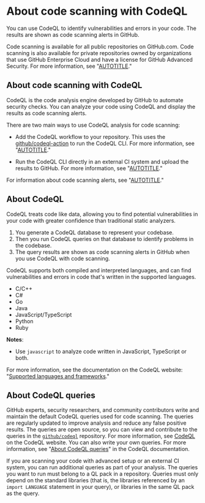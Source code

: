 # About code scanning with CodeQL

You can use CodeQL to identify vulnerabilities and errors in your code. The results are shown as code scanning alerts in GitHub.

Code scanning is available for all public repositories on GitHub.com. Code scanning is also available for private repositories owned by organizations that use GitHub Enterprise Cloud and have a license for GitHub Advanced Security. For more information, see "[AUTOTITLE](/get-started/learning-about-github/about-github-advanced-security)."

## About code scanning with CodeQL

CodeQL is the code analysis engine developed by GitHub to automate security checks. You can analyze your code using CodeQL and display the results as code scanning alerts.

There are two main ways to use CodeQL analysis for code scanning:

- Add the CodeQL workflow to your repository. This uses the [github/codeql-action](https://github.com/github/codeql-action/) to run the CodeQL CLI. For more information, see "[AUTOTITLE](/code-security/code-scanning/creating-an-advanced-setup-for-code-scanning/configuring-advanced-setup-for-code-scanning#configuring-code-scanning-using-the-codeql-action)."

- Run the CodeQL CLI directly in an external CI system and upload the results to GitHub. For more information, see "[AUTOTITLE](/code-security/code-scanning/integrating-with-code-scanning/using-code-scanning-with-your-existing-ci-system)."

For information about code scanning alerts, see "[AUTOTITLE](/code-security/code-scanning/managing-code-scanning-alerts/about-code-scanning-alerts)."

## About CodeQL

CodeQL treats code like data, allowing you to find potential vulnerabilities in your code with greater confidence than traditional static analyzers.

1. You generate a CodeQL database to represent your codebase.
1. Then you run CodeQL queries on that database to identify problems in the codebase.
1. The query results are shown as code scanning alerts in GitHub when you use CodeQL with code scanning.

CodeQL supports both compiled and interpreted languages, and can find vulnerabilities and errors in code that's written in the supported languages.

<!-- If you update the list of supported languages for CodeQL, update docs-internal/content/get-started/learning-about-github/github-language-support.md to reflect the changes. -->
- C/C++
- C#
- Go
- Java
- JavaScript/TypeScript
- Python
- Ruby

<div class="ghd-spotlight ghd-spotlight-note border rounded-1 my-3 p-3 f5 color-border-accent-emphasis color-bg-accent">

**Notes**:

- Use `javascript` to analyze code written in JavaScript, TypeScript or both.

</div>

For more information, see the documentation on the CodeQL website: "[Supported languages and frameworks](https://codeql.github.com/docs/codeql-overview/supported-languages-and-frameworks/)."

## About CodeQL queries

GitHub experts, security researchers, and community contributors write and maintain the default CodeQL queries used for code scanning. The queries are regularly updated to improve analysis and reduce any false positive results. The queries are open source, so you can view and contribute to the queries in the [`github/codeql`](https://github.com/github/codeql) repository. For more information, see [CodeQL](https://codeql.github.com/) on the CodeQL website. You can also write your own queries. For more information, see "[About CodeQL queries](https://codeql.github.com/docs/writing-codeql-queries/about-codeql-queries/)" in the CodeQL documentation.

If you are scanning your code with advanced setup or an external CI system, you can run additional queries as part of your analysis.
The queries you want to run must belong to a QL pack in a repository. Queries must only depend on the standard libraries (that is, the libraries referenced by an `import LANGUAGE` statement in your query), or libraries in the same QL pack as the query.
